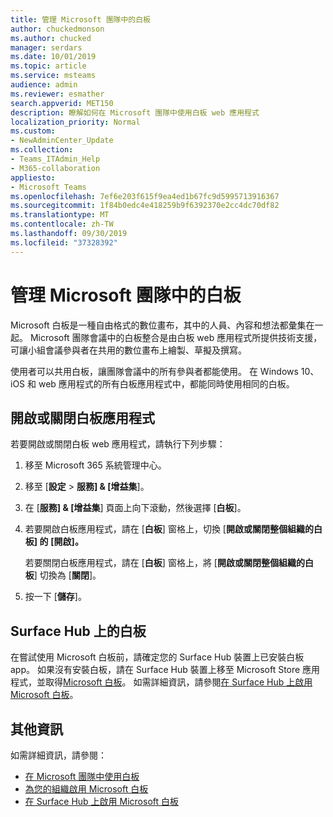```yaml
---
title: 管理 Microsoft 團隊中的白板
author: chuckedmonson
ms.author: chucked
manager: serdars
ms.date: 10/01/2019
ms.topic: article
ms.service: msteams
audience: admin
ms.reviewer: esmather
search.appverid: MET150
description: 瞭解如何在 Microsoft 團隊中使用白板 web 應用程式
localization_priority: Normal
ms.custom:
- NewAdminCenter_Update
ms.collection:
- Teams_ITAdmin_Help
- M365-collaboration
appliesto:
- Microsoft Teams
ms.openlocfilehash: 7ef6e203f615f9ea4ed1b67fc9d5995713916367
ms.sourcegitcommit: 1f84b0edc4e418259b9f6392370e2cc4dc70df82
ms.translationtype: MT
ms.contentlocale: zh-TW
ms.lasthandoff: 09/30/2019
ms.locfileid: "37328392"
---
```

<a name="manage-the-whiteboard-in-microsoft-teams"></a>管理 Microsoft 團隊中的白板
==========================================

Microsoft 白板是一種自由格式的數位畫布，其中的人員、內容和想法都彙集在一起。 Microsoft 團隊會議中的白板整合是由白板 web 應用程式所提供技術支援，可讓小組會議參與者在共用的數位畫布上繪製、草擬及撰寫。

使用者可以共用白板，讓團隊會議中的所有參與者都能使用。 在 Windows 10、iOS 和 web 應用程式的所有白板應用程式中，都能同時使用相同的白板。

## <a name="turn-on-or-turn-off-the-whiteboard-app"></a>開啟或關閉白板應用程式

若要開啟或關閉白板 web 應用程式，請執行下列步驟：

1. 移至 Microsoft 365 系統管理中心。

2. 移至 [**設定** > **服務] & [增益集**]。

3. 在 [**服務] & [增益集**] 頁面上向下滾動，然後選擇 [**白板**]。

4. 若要開啟白板應用程式，請在 [**白板**] 窗格上，切換 [**開啟或關閉整個組織的白板] 的** **[開啟]。**

    若要關閉白板應用程式，請在 [**白板**] 窗格上，將 [**開啟或關閉整個組織的白板**] 切換為 [**關閉**]。

5. 按一下 [**儲存**]。

## <a name="whiteboard-on-surface-hub"></a>Surface Hub 上的白板

在嘗試使用 Microsoft 白板前，請確定您的 Surface Hub 裝置上已安裝白板 app。 如果沒有安裝白板，請在 Surface Hub 裝置上移至 Microsoft Store 應用程式，並取得[Microsoft 白板](https://www.microsoft.com/p/microsoft-whiteboard/9mspc6mp8fm4?activetab=pivot:overviewtab)。 如需詳細資訊，請參閱[在 Surface Hub 上啟用 Microsoft 白板](https://support.office.com/article/enable-microsoft-whiteboard-on-surface-hub-b5df4539-f735-42ff-b22a-0f5e21be7627)。

## <a name="more-information"></a>其他資訊

如需詳細資訊，請參閱：

- [在 Microsoft 團隊中使用白板](https://support.office.com/article/7a6e7218-e9dc-4ccc-89aa-b1a0bb9c31ee)
- [為您的組織啟用 Microsoft 白板](https://support.office.com/article/1caaa2e2-5c18-4bdf-b878-2d98f1da4b24)
- [在 Surface Hub 上啟用 Microsoft 白板](https://support.office.com/article/enable-microsoft-whiteboard-on-surface-hub-b5df4539-f735-42ff-b22a-0f5e21be7627)
